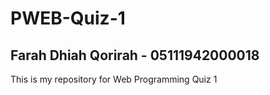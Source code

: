 # PWEB-Quiz-1

## Farah Dhiah Qorirah - 05111942000018
This is my repository for Web Programming Quiz 1
